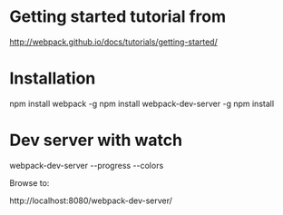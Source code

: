 # Getting started tutorial from

http://webpack.github.io/docs/tutorials/getting-started/

# Installation

npm install webpack -g
npm install webpack-dev-server -g
npm install

# Dev server with watch

webpack-dev-server --progress --colors

Browse to:

http://localhost:8080/webpack-dev-server/